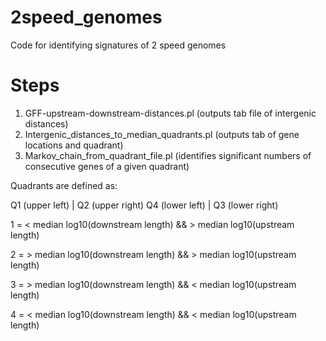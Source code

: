 # 2speed_genomes
Code for identifying signatures of 2 speed genomes

# Steps

1. GFF-upstream-downstream-distances.pl (outputs tab file of intergenic distances)
2. Intergenic_distances_to_median_quadrants.pl (outputs tab of gene locations and quadrant) 
3. Markov_chain_from_quadrant_file.pl (identifies significant numbers of consecutive genes of a given quadrant)

Quadrants are defined as:

Q1 (upper left) | Q2 (upper right)
Q4 (lower left) | Q3 (lower right)

  1 = < median log10(downstream length) && > median log10(upstream length)

  2 = > median log10(downstream length) && > median log10(upstream length)

  3 = > median log10(downstream length) && < median log10(upstream length)

  4 = < median log10(downstream length) && < median log10(upstream length)

